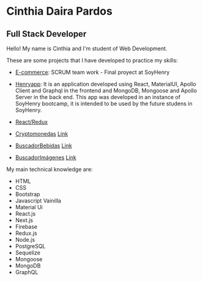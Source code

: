 # Cinthia Daira Pardos
## Full Stack Developer


Hello! My name is Cinthia and I'm student of Web Development.

These are some projects that I have developed to practice my skills:

* [E-commerce](https://github.com/BryanCPineda/Ecommerce-ft05-Group3):
SCRUM team work - Final proyect at SoyHenry


* [Henryapp](https://github.com/miguehernaandez/Henryapp): It is an application developed using React, MaterialUI, Apollo Client and Graphql in the frontend and MongoDB, Mongoose and Apollo Server in the back end. This app was developed in an instance of SoyHenry bootcamp, it is intended to be used by the future studens in SoyHenry.

* [React/Redux](https://github.com/Cin-1/ReactRedux)

* [Cryptomonedas](https://github.com/Cin-1/Cryptos) [Link](https://sleepy-jennings-937023.netlify.app/)

* [BuscadorBebidas](https://github.com/Cin-1/BuscadorBebidas) [Link](https://jolly-noether-89d7a0.netlify.app/)

* [BuscadorImágenes](https://github.com/Cin-1/BuscadorImagenes) [Link](https://lucid-mcnulty-9492dc.netlify.app/)

My main technical knowledge are:
- HTML
- CSS
- Bootstrap
- Javascript Vainilla
- Material Ui
- React.js
- Next.js
- Firebase
- Redux.js
- Node.js
- PostgreSQL
- Sequelize
- Mongoose
- MongoDB
- GraphQL
